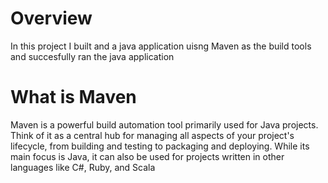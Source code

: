 # Overview
In this project I built and a java application uisng Maven as the build tools and succesfully ran the java application


# What is Maven
Maven is a powerful build automation tool primarily used for Java projects. Think of it as a central hub for managing all aspects of your project's lifecycle, from building and testing to packaging and deploying. While its main focus is Java, it can also be used for projects written in other languages like C#, Ruby, and Scala

# 
